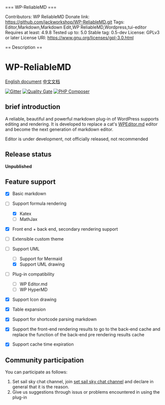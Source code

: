 === WP-ReliableMD ===

Contributors: WP ReliableMD
Donate link: https://github.com/jackworkshop/WP-ReliableMD.git
Tags: Editor,Markdown,Markdown Edit,WP ReliableMD,Wordpress,tui-editor
Requires at least: 4.9.8
Tested up to: 5.0
Stable tag: 0.5-dev
License: GPLv3 or later
License URI: https://www.gnu.org/licenses/gpl-3.0.html

== Description ==

# WP-ReliableMD

[English document](README.md) [中文文档](README_zh_CN.md)

[![Gitter](https://badges.gitter.im/WP-ReliableMD/community.svg)](https://gitter.im/WP-ReliableMD/community?utm_source=badge&utm_medium=badge&utm_campaign=pr-badge) [![Quality Gate](https://sonarcloud.io/api/project_badges/quality_gate?project=jackworkshop:WP-ReliableMD)](https://sonarcloud.io/dashboard?id=jackworkshop%3AWP-ReliableMD) [![PHP Composer](https://github.com/jackworkshop/WP-ReliableMD/workflows/PHP%20Composer/badge.svg)](https://github.com/jackworkshop/WP-ReliableMD/actions)

## brief introduction

A reliable, beautiful and powerful markdown plug-in of WordPress supports editing and rendering. It is developed to replace a cat's [WPEditor.md](https://wordpress.org/plugins/wp-editormd/) editor and become the next generation of markdown editor.


Editor is under development, not officially released, not recommended



## Release status

**Unpublished**

## Feature support

- [x] Basic markdown
- [ ] Support formula rendering
  - [x] Katex
  - [ ] MathJax
- [x] Front end + back end, secondary rendering support
- [ ] Extensible custom theme
- [ ] Support UML
  - [ ] Support for Mermaid
  - [x] Support UML drawing
- [ ] Plug-in compatibility
  - [ ] WP Editor.md
  - [ ] WP HyperMD
- [x] Support Icon drawing
- [x] Table expansion
- [x] Support for shortcode parsing markdown
- [x] Support the front-end rendering results to go to the back-end cache and replace the function of the back-end pre rendering results cache
- [x] Support cache time expiration


## Community participation

You can participate as follows:
1. Set sail sky chat channel, join [set sail sky chat channel](http://mattermost.qhjack.cn/signup_user_complete/?id=ujqh74dqgjn4uefsdueqgii4yo) and declare in general that it is the reason.
2. Give us suggestions through issus or problems encountered in using the plug-in
